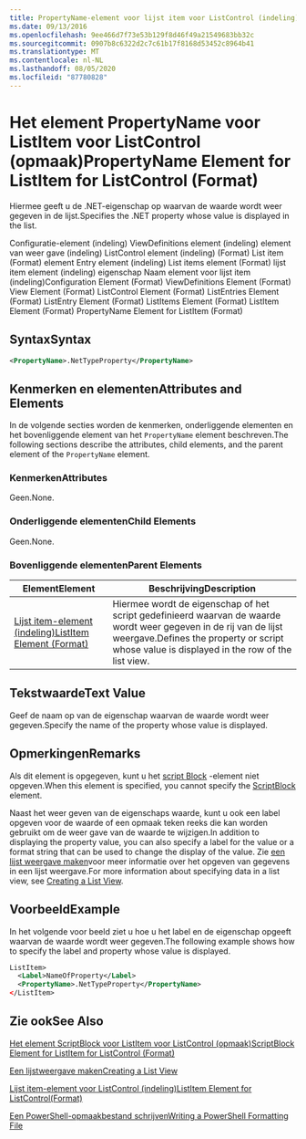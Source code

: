 ```yaml
---
title: PropertyName-element voor lijst item voor ListControl (indeling) | Microsoft Docs
ms.date: 09/13/2016
ms.openlocfilehash: 9ee466d7f73e53b129f8d46f49a21549683bb32c
ms.sourcegitcommit: 0907b8c6322d2c7c61b17f8168d53452c8964b41
ms.translationtype: MT
ms.contentlocale: nl-NL
ms.lasthandoff: 08/05/2020
ms.locfileid: "87780828"
---
```

# <a name="propertyname-element-for-listitem-for-listcontrol-format"></a><span data-ttu-id="80394-102">Het element PropertyName voor ListItem voor ListControl (opmaak)</span><span class="sxs-lookup"><span data-stu-id="80394-102">PropertyName Element for ListItem for ListControl (Format)</span></span>

<span data-ttu-id="80394-103">Hiermee geeft u de .NET-eigenschap op waarvan de waarde wordt weer gegeven in de lijst.</span><span class="sxs-lookup"><span data-stu-id="80394-103">Specifies the .NET property whose value is displayed in the list.</span></span>

<span data-ttu-id="80394-104">Configuratie-element (indeling) ViewDefinitions element (indeling) element van weer gave (indeling) ListControl element (indeling) (Format) List item (Format) element Entry element (indeling) List items element (Format) lijst item element (indeling) eigenschap Naam element voor lijst item (indeling)</span><span class="sxs-lookup"><span data-stu-id="80394-104">Configuration Element (Format) ViewDefinitions Element (Format) View Element (Format) ListControl Element (Format) ListEntries Element (Format) ListEntry Element (Format) ListItems Element (Format) ListItem Element (Format) PropertyName Element for ListItem (Format)</span></span>

## <a name="syntax"></a><span data-ttu-id="80394-105">Syntax</span><span class="sxs-lookup"><span data-stu-id="80394-105">Syntax</span></span>

```xml
<PropertyName>.NetTypeProperty</PropertyName>
```

## <a name="attributes-and-elements"></a><span data-ttu-id="80394-106">Kenmerken en elementen</span><span class="sxs-lookup"><span data-stu-id="80394-106">Attributes and Elements</span></span>

<span data-ttu-id="80394-107">In de volgende secties worden de kenmerken, onderliggende elementen en het bovenliggende element van het `PropertyName` element beschreven.</span><span class="sxs-lookup"><span data-stu-id="80394-107">The following sections describe the attributes, child elements, and the parent element of the `PropertyName` element.</span></span>

### <a name="attributes"></a><span data-ttu-id="80394-108">Kenmerken</span><span class="sxs-lookup"><span data-stu-id="80394-108">Attributes</span></span>

<span data-ttu-id="80394-109">Geen.</span><span class="sxs-lookup"><span data-stu-id="80394-109">None.</span></span>

### <a name="child-elements"></a><span data-ttu-id="80394-110">Onderliggende elementen</span><span class="sxs-lookup"><span data-stu-id="80394-110">Child Elements</span></span>

<span data-ttu-id="80394-111">Geen.</span><span class="sxs-lookup"><span data-stu-id="80394-111">None.</span></span>

### <a name="parent-elements"></a><span data-ttu-id="80394-112">Bovenliggende elementen</span><span class="sxs-lookup"><span data-stu-id="80394-112">Parent Elements</span></span>

|<span data-ttu-id="80394-113">Element</span><span class="sxs-lookup"><span data-stu-id="80394-113">Element</span></span>|<span data-ttu-id="80394-114">Beschrijving</span><span class="sxs-lookup"><span data-stu-id="80394-114">Description</span></span>|
|-------------|-----------------|
|[<span data-ttu-id="80394-115">Lijst item-element (indeling)</span><span class="sxs-lookup"><span data-stu-id="80394-115">ListItem Element (Format)</span></span>](./listitem-element-for-listitems-for-listcontrol-format.md)|<span data-ttu-id="80394-116">Hiermee wordt de eigenschap of het script gedefinieerd waarvan de waarde wordt weer gegeven in de rij van de lijst weergave.</span><span class="sxs-lookup"><span data-stu-id="80394-116">Defines the property or script whose value is displayed in the row of the list view.</span></span>|

## <a name="text-value"></a><span data-ttu-id="80394-117">Tekstwaarde</span><span class="sxs-lookup"><span data-stu-id="80394-117">Text Value</span></span>

<span data-ttu-id="80394-118">Geef de naam op van de eigenschap waarvan de waarde wordt weer gegeven.</span><span class="sxs-lookup"><span data-stu-id="80394-118">Specify the name of the property whose value is displayed.</span></span>

## <a name="remarks"></a><span data-ttu-id="80394-119">Opmerkingen</span><span class="sxs-lookup"><span data-stu-id="80394-119">Remarks</span></span>

<span data-ttu-id="80394-120">Als dit element is opgegeven, kunt u het [script Block](./scriptblock-element-for-listitem-for-listcontrol-format.md) -element niet opgeven.</span><span class="sxs-lookup"><span data-stu-id="80394-120">When this element is specified, you cannot specify the [ScriptBlock](./scriptblock-element-for-listitem-for-listcontrol-format.md) element.</span></span>

<span data-ttu-id="80394-121">Naast het weer geven van de eigenschaps waarde, kunt u ook een label opgeven voor de waarde of een opmaak teken reeks die kan worden gebruikt om de weer gave van de waarde te wijzigen.</span><span class="sxs-lookup"><span data-stu-id="80394-121">In addition to displaying the property value, you can also specify a label for the value or a format string that can be used to change the display of the value.</span></span> <span data-ttu-id="80394-122">Zie [een lijst weergave maken](./creating-a-list-view.md)voor meer informatie over het opgeven van gegevens in een lijst weergave.</span><span class="sxs-lookup"><span data-stu-id="80394-122">For more information about specifying data in a list view, see [Creating a List View](./creating-a-list-view.md).</span></span>

## <a name="example"></a><span data-ttu-id="80394-123">Voorbeeld</span><span class="sxs-lookup"><span data-stu-id="80394-123">Example</span></span>

<span data-ttu-id="80394-124">In het volgende voor beeld ziet u hoe u het label en de eigenschap opgeeft waarvan de waarde wordt weer gegeven.</span><span class="sxs-lookup"><span data-stu-id="80394-124">The following example shows how to specify the label and property whose value is displayed.</span></span>

```xml
ListItem>
  <Label>NameOfProperty</Label>
  <PropertyName>.NetTypeProperty</PropertyName>
</ListItem>

```

## <a name="see-also"></a><span data-ttu-id="80394-125">Zie ook</span><span class="sxs-lookup"><span data-stu-id="80394-125">See Also</span></span>

[<span data-ttu-id="80394-126">Het element ScriptBlock voor ListItem voor ListControl (opmaak)</span><span class="sxs-lookup"><span data-stu-id="80394-126">ScriptBlock Element for ListItem for ListControl (Format)</span></span>](./scriptblock-element-for-listitem-for-listcontrol-format.md)

[<span data-ttu-id="80394-127">Een lijstweergave maken</span><span class="sxs-lookup"><span data-stu-id="80394-127">Creating a List View</span></span>](./creating-a-list-view.md)

[<span data-ttu-id="80394-128">Lijst item-element voor ListControl (indeling)</span><span class="sxs-lookup"><span data-stu-id="80394-128">ListItem Element for ListControl(Format)</span></span>](./listitem-element-for-listitems-for-listcontrol-format.md)

[<span data-ttu-id="80394-129">Een PowerShell-opmaakbestand schrijven</span><span class="sxs-lookup"><span data-stu-id="80394-129">Writing a PowerShell Formatting File</span></span>](./writing-a-powershell-formatting-file.md)
